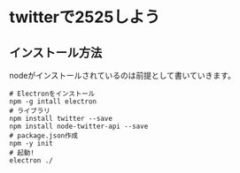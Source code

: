 # twitterで2525しよう

## インストール方法

nodeがインストールされているのは前提として書いていきます。

```
# Electronをインストール
npm -g intall electron
# ライブラリ
npm install twitter --save
npm install node-twitter-api --save
# package.json作成
npm -y init
# 起動!
electron ./
```